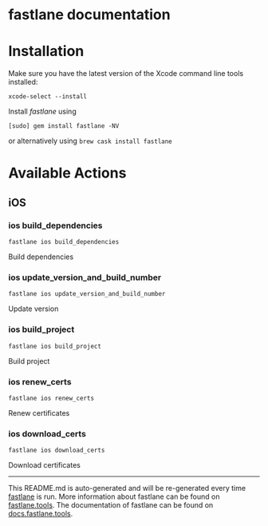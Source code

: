 fastlane documentation
================
# Installation

Make sure you have the latest version of the Xcode command line tools installed:

```
xcode-select --install
```

Install _fastlane_ using
```
[sudo] gem install fastlane -NV
```
or alternatively using `brew cask install fastlane`

# Available Actions
## iOS
### ios build_dependencies
```
fastlane ios build_dependencies
```
Build dependencies
### ios update_version_and_build_number
```
fastlane ios update_version_and_build_number
```
Update version
### ios build_project
```
fastlane ios build_project
```
Build project
### ios renew_certs
```
fastlane ios renew_certs
```
Renew certificates
### ios download_certs
```
fastlane ios download_certs
```
Download certificates

----

This README.md is auto-generated and will be re-generated every time [fastlane](https://fastlane.tools) is run.
More information about fastlane can be found on [fastlane.tools](https://fastlane.tools).
The documentation of fastlane can be found on [docs.fastlane.tools](https://docs.fastlane.tools).
